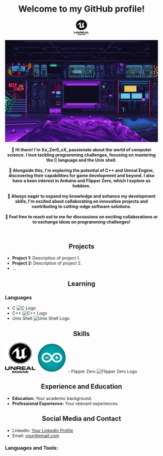 <h1 align="center">Welcome to my GitHub profile!</h1>

<p align="center">
  <img src="images/unreal.png" alt="Welcome" width="50" height="50">
</p>


<p align="center">
  <img src="images/scifi_room.gif" alt="Welcome">
</p>

<p align="center">
  <b>👋 Hi there! I'm Xx_Zer0_xX, passionate about the world of computer science. I love tackling programming challenges, focusing on mastering the C language and the Unix shell.</b><br><br>
  <b>🌟 Alongside this, I'm exploring the potential of C++ and Unreal Engine, discovering their capabilities for game development and beyond. I also have a keen interest in Arduino and Flipper Zero, which I explore as hobbies.</b><br><br>
  <b>🔧 Always eager to expand my knowledge and enhance my development skills, I'm excited about collaborating on innovative projects and contributing to cutting-edge software solutions.</b><br><br>
  <b>🚀 Feel free to reach out to me for discussions on exciting collaborations or to exchange ideas on programming challenges!</b>
</p>

<br>

<h2 align="center">Projects</h2>

- **Project 1:** Description of project 1.
- **Project 2:** Description of project 2.
- ...

<h2 align="center">Learning</h2>

### Languages
- C <img src="path_to_your_c_image.png" alt="C Logo" width="20" height="20">
- C++ <img src="path_to_your_cpp_image.png" alt="C++ Logo" width="20" height="20">
- Unix Shell <img src="path_to_your_shell_image.png" alt="Unix Shell Logo" width="20" height="20">

<h2 align="center">Skills</h2>

<img src="images/unreal.png" alt="Unreal Engine Logo" width="100" height="100">
<img src="images/arduino.png" alt="Unreal Engine Logo" width="100" height="100">
- Flipper Zero <img src="path_to_your_flipper_image.png" alt="Flipper Zero Logo" width="20" height="20">

<h2 align="center">Experience and Education</h2>

- **Education:** Your academic background.
- **Professional Experience:** Your relevant experiences.

<h2 align="center">Social Media and Contact</h2>

- LinkedIn: [Your LinkedIn Profile](link_to_your_profile)
- Email: your@email.com

<h3 align="left">Languages and Tools:</h3>

